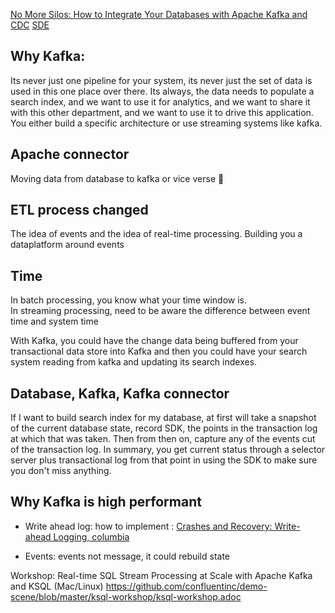 [No More Silos: How to Integrate Your Databases with Apache Kafka and CDC](https://www.confluent.io/blog/no-more-silos-how-to-integrate-your-databases-with-apache-kafka-and-cdc)  [SDE](https://softwareengineeringdaily.com/2019/09/23/kafka-data-pipelines-with-robin-moffatt/ )

## Why Kafka: 
Its never just one pipeline for your system, its never just the set of data is used in this one place over there.
Its always, the data needs to populate a search index, and we want to use it for analytics, and we want to share it with this other department, and we want to use it to drive this application.
You either build a specific architecture or use streaming systems like kafka.

## Apache connector
Moving data from database to kafka or vice verse

## ETL process changed
The idea of events and the idea of real-time processing. Building you a dataplatform around events

## Time
In batch processing, you know what your time window is.  
In streaming processing, need to be aware the difference between event time and system time  

With Kafka, you could have the change data being buffered from your transactional data store into Kafka and then you could have your search system reading from kafka and updating its search indexes.  

## Database, Kafka, Kafka connector
If I want to build search index for my database, at first will take a snapshot of the current database state, record SDK, the points in the transaction log at which that was taken.  Then from then on, capture any of the events cut of the transaction log.  In summary, you get current status through a selector server plus transactional log from that point in using the SDK to make sure you don't miss anything.  

## Why Kafka is high performant
- Write ahead log: how to implement : [Crashes and Recovery: Write-ahead Logging, columbia](https://www.cs.columbia.edu/~du/ds/assets/lectures/lecture15.pdf)

- Events: events not message, it could rebuild state


Workshop: Real-time SQL Stream Processing at Scale with Apache Kafka and KSQL (Mac/Linux)
https://github.com/confluentinc/demo-scene/blob/master/ksql-workshop/ksql-workshop.adoc
